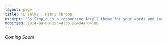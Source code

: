 ```yaml
---
layout: page
title: TL Talks | Henry Throop
excerpt: "So Simple is a responsive Jekyll theme for your words and images."
modified: 2014-08-08T19:44:38.564948-04:00
---
```


_Coming Soon!_